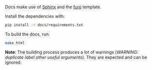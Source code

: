 Docs make use of [Sphinx](https://www.sphinx-doc.org/en/master/) and the [furo](https://pradyunsg.me/furo/quickstart/) template.

Install the dependencies with:

```bash
pip install -r docs/requirements.txt
```

To build the docs, run:

```bash
make html
```

**Note**: The building process produces a lot of warnings (_WARNING: duplicate label other useful arguments_). They are expected and can be ignored.
